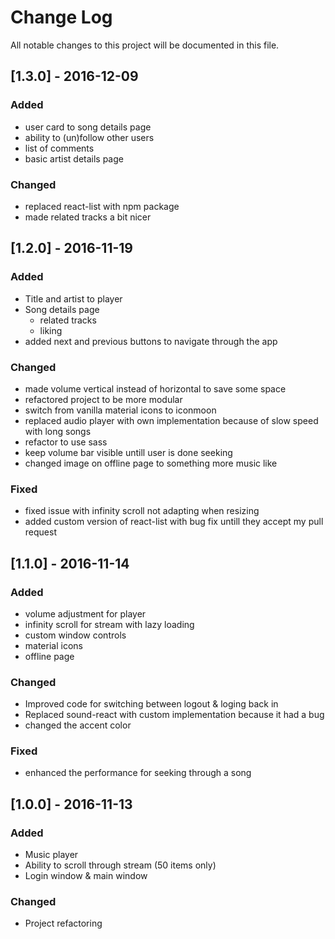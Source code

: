 # Change Log
All notable changes to this project will be documented in this file.

## [1.3.0] - 2016-12-09
### Added 
- user card to song details page
- ability to (un)follow other users
- list of comments
- basic artist details page

### Changed
- replaced react-list with npm package
- made related tracks a bit nicer

## [1.2.0] - 2016-11-19
### Added
- Title and artist to player
- Song details page
	- related tracks
	- liking
- added next and previous buttons to navigate through the app

### Changed
- made volume vertical instead of horizontal to save some space
- refactored project to be more modular
- switch from vanilla material icons to iconmoon
- replaced audio player with own implementation because of slow speed with long songs
- refactor to use sass
- keep volume bar visible untill user is done seeking
- changed image on offline page to something more music like

### Fixed
- fixed issue with infinity scroll not adapting when resizing
- added custom version of react-list with bug fix untill they accept my pull request

## [1.1.0] - 2016-11-14
### Added
- volume adjustment for player
- infinity scroll for stream with lazy loading
- custom window controls
- material icons
- offline page

### Changed
- Improved code for switching between logout & loging back in
- Replaced sound-react with custom implementation because it had a bug
- changed the accent color

### Fixed
- enhanced the performance for seeking through a song

## [1.0.0] - 2016-11-13
### Added
- Music player
- Ability to scroll through stream (50 items only)
- Login window & main window

### Changed
- Project refactoring
